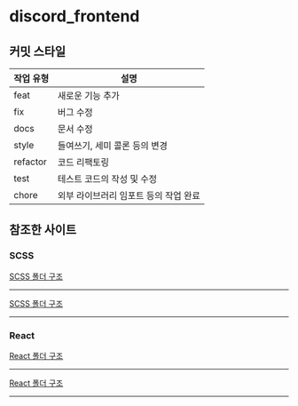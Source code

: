 # discord_frontend

## 커밋 스타일

| 작업 유형 | 설명                                  |
| --------- | ------------------------------------- |
| feat      | 새로운 기능 추가                      |
| fix       | 버그 수정                             |
| docs      | 문서 수정                             |
| style     | 들여쓰기, 세미 콜론 등의 변경         |
| refactor  | 코드 리팩토링                         |
| test      | 테스트 코드의 작성 및 수정            |
| chore     | 외부 라이브러리 임포트 등의 작업 완료 |

## 참조한 사이트

### SCSS

[SCSS 폴더 구조](https://mine-it-record.tistory.com/594)<hr />
[SCSS 폴더 구조](https://velog.io/@ohmy0418/SCSS-%ED%8F%B4%EB%8D%94%EA%B5%AC%EC%A1%B0)<hr />

### React

[React 폴더 구조](https://choyeon-dev.tistory.com/entry/React-%ED%94%84%EB%A1%9C%EC%A0%9D%ED%8A%B8-%ED%8F%B4%EB%8D%94%EA%B5%AC%EC%A1%B0-%EB%A6%AC%ED%8C%A9%ED%86%A0%EB%A7%81)<hr />
[React 폴더 구조](https://velog.io/@choco1drink/React-%EB%A6%AC%EC%95%A1%ED%8A%B8%EC%9D%98-%ED%8F%B4%EB%8D%94-%EA%B5%AC%EC%A1%B0-%EC%A0%95%EB%A6%AC%ED%95%98%EA%B8%B0)<hr />
